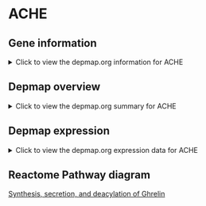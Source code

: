 <h1>ACHE</h1>

<h2>Gene information</h2>
<details>
  <summary>Click to view the depmap.org information for ACHE</summary>
  <iframe src="https://depmap.org/portal/gene/ACHE?tab=about" style="border:none;width:100%;height:800px"></iframe>
</details>

<h2>Depmap overview</h2>
<details>
  <summary>Click to view the depmap.org summary for ACHE</summary>
  <iframe src="https://depmap.org/portal/gene/ACHE?tab=overview" style="border:none;width:100%;height:800px"></iframe>
</details>

<h2>Depmap expression</h2>
<details>
  <summary>Click to view the depmap.org expression data for ACHE</summary>
  <iframe src="https://depmap.org/portal/gene/ACHE?tab=characterization" style="border:none;width:100%;height:800px"></iframe>
</details>



<h2>Reactome Pathway diagram</h2>
<a href="https://reactome.org/PathwayBrowser/#/R-HSA-422085">Synthesis, secretion, and deacylation of Ghrelin</a>



